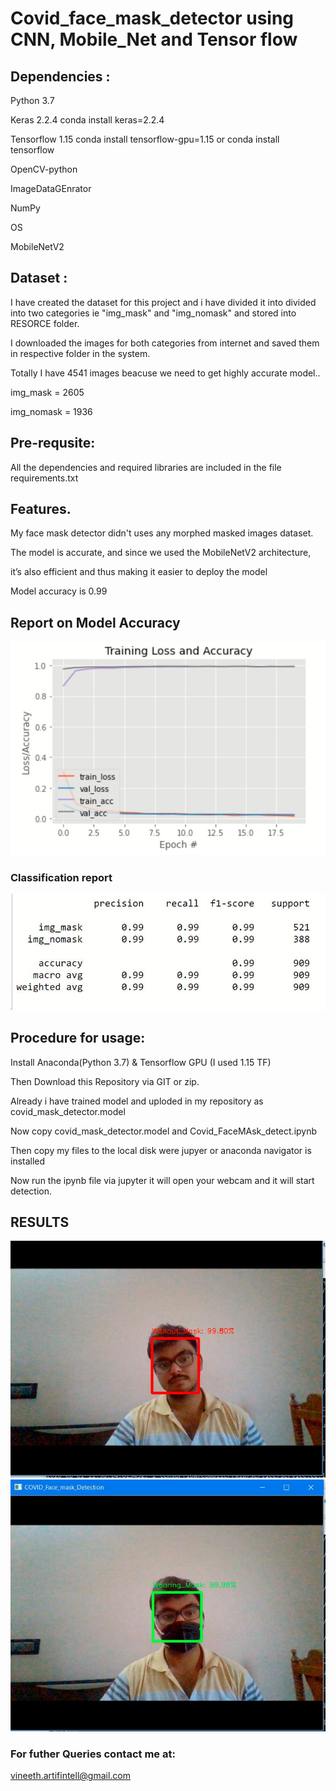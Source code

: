 # Covid_face_mask_detector using CNN, Mobile_Net  and  Tensor flow

## Dependencies :
Python 3.7

Keras 2.2.4 conda install keras=2.2.4

Tensorflow 1.15 conda install tensorflow-gpu=1.15 or conda install tensorflow

OpenCV-python

ImageDataGEnrator

NumPy

OS

MobileNetV2

## Dataset :

I have created the dataset for this project and i have divided it into divided into two categories ie "img_mask" and "img_nomask" and stored into RESORCE folder.

I downloaded the images for both categories from internet and saved them in respective folder in the system.

Totally I have 4541 images beacuse we need to get highly accurate model..

img_mask = 2605

img_nomask = 1936

## Pre-requsite:

All the dependencies and required libraries are included in the file requirements.txt

## Features.

My face mask detector didn't uses any morphed masked images dataset.

The model is accurate, and since we used the MobileNetV2 architecture, 

it’s also efficient and thus making it easier to deploy the model 

Model accuracy is 0.99


## Report on Model Accuracy

![](Accuracy.JPG)

### Classification report

![](Classisfication_report.JPG)

## Procedure for usage: 

Install Anaconda(Python 3.7) & Tensorflow GPU (I used 1.15 TF)


Then Download this Repository via GIT or zip.


Already i have trained model and uploded  in my repository as covid_mask_detector.model


Now copy covid_mask_detector.model and Covid_FaceMAsk_detect.ipynb 


Then copy my files to the local disk were jupyer or anaconda navigator is installed


Now run the ipynb file via jupyter it will open your webcam and it will start detection.

## RESULTS 

![](result1.JPG)
![](result2.JPG)




### For futher Queries contact me at:
vineeth.artifintell@gmail.com
















